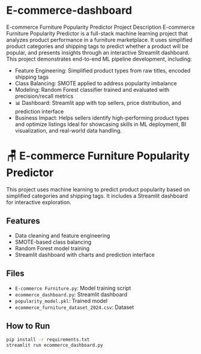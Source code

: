 # E-commerce-dashboard
E-commerce Furniture Popularity Predictor
 Project Description
E-commerce Furniture Popularity Predictor is a full-stack machine learning project that analyzes product performance in a furniture marketplace. It uses simplified product categories and shipping tags to predict whether a product will be popular, and presents insights through an interactive Streamlit dashboard.
This project demonstrates end-to-end ML pipeline development, including:
- Feature Engineering: Simplified product types from raw titles, encoded shipping tags
- Class Balancing: SMOTE applied to address popularity imbalance
- Modeling: Random Forest classifier trained and evaluated with precision/recall metrics
- 📊 Dashboard: Streamlit app with top sellers, price distribution, and prediction interface
- Business Impact: Helps sellers identify high-performing product types and optimize listings
Ideal for showcasing skills in ML deployment, BI visualization, and real-world data handling.


# 🪑 E-commerce Furniture Popularity Predictor

This project uses machine learning to predict product popularity based on simplified categories and shipping tags. It includes a Streamlit dashboard for interactive exploration.

## Features
- Data cleaning and feature engineering
- SMOTE-based class balancing
- Random Forest model training
- Streamlit dashboard with charts and prediction interface

## Files
- `E-commerce Furniture.py`: Model training script
- `ecommerce_dashboard.py`: Streamlit dashboard
- `popularity_model.pkl`: Trained model
- `ecommerce_furniture_dataset_2024.csv`: Dataset

## How to Run
```bash
pip install -r requirements.txt
streamlit run ecommerce_dashboard.py
